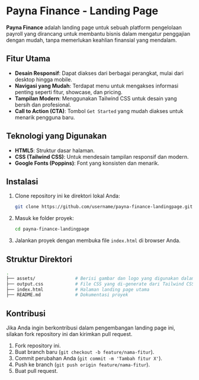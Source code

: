 # Payna Finance - Landing Page

**Payna Finance** adalah landing page untuk sebuah platform pengelolaan payroll yang dirancang untuk membantu bisnis dalam mengatur penggajian dengan mudah, tanpa memerlukan keahlian finansial yang mendalam.

## Fitur Utama

- **Desain Responsif**: Dapat diakses dari berbagai perangkat, mulai dari desktop hingga mobile.
- **Navigasi yang Mudah**: Terdapat menu untuk mengakses informasi penting seperti fitur, showcase, dan pricing.
- **Tampilan Modern**: Menggunakan Tailwind CSS untuk desain yang bersih dan profesional.
- **Call to Action (CTA)**: Tombol `Get Started` yang mudah diakses untuk menarik pengguna baru.

## Teknologi yang Digunakan

- **HTML5**: Struktur dasar halaman.
- **CSS (Tailwind CSS)**: Untuk mendesain tampilan responsif dan modern.
- **Google Fonts (Poppins)**: Font yang konsisten dan menarik.

## Instalasi

1. Clone repository ini ke direktori lokal Anda:

   ```bash
   git clone https://github.com/username/payna-finance-landingpage.git
   ```

2. Masuk ke folder proyek:

   ```bash
   cd payna-finance-landingpage
   ```

3. Jalankan proyek dengan membuka file `index.html` di browser Anda.

## Struktur Direktori

```bash
.
├── assets/               # Berisi gambar dan logo yang digunakan dalam landing page
├── output.css            # File CSS yang di-generate dari Tailwind CSS
├── index.html            # Halaman landing page utama
├── README.md             # Dokumentasi proyek
```

## Kontribusi

Jika Anda ingin berkontribusi dalam pengembangan landing page ini, silakan fork repository ini dan kirimkan pull request.

1. Fork repository ini.
2. Buat branch baru (`git checkout -b feature/nama-fitur`).
3. Commit perubahan Anda (`git commit -m 'Tambah fitur X'`).
4. Push ke branch (`git push origin feature/nama-fitur`).
5. Buat pull request.
